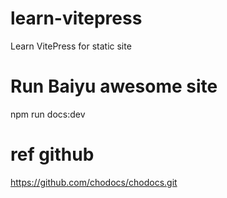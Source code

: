 # learn-vitepress
Learn VitePress for static site

# Run Baiyu awesome site
npm run docs:dev

# ref github
https://github.com/chodocs/chodocs.git
